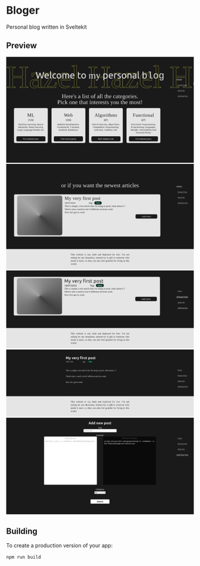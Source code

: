 # Bloger

Personal blog written in Sveltekit

## Preview
![Home1](preview/home1.jpg)
![Home2](preview/home2.jpg)
![Posts](preview/posts.jpg)
![Post](preview/post.jpg)
![AddPost](preview/addPost.jpg)

## Building

To create a production version of your app:

```bash
npm run build
```
